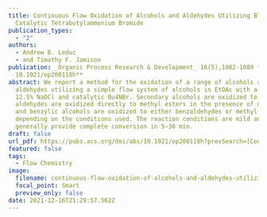 ```yaml
---
title: Continuous Flow Oxidation of Alcohols and Aldehydes Utilizing Bleach and
  Catalytic Tetrabutylammonium Bromide
publication_types:
  - "2"
authors:
  - Andrew B. Leduc
  - and Timothy F. Jamison
publication: _Organic Process Research & Development_ 16(5),1082-1089 **DOI
  10.1021/op200118h**
abstract: We report a method for the oxidation of a range of alcohols and
  aldehydes utilizing a simple flow system of alcohols in EtOAc with a stream of
  12.5% NaOCl and catalytic Bu4NBr. Secondary alcohols are oxidized to ketones,
  aldehydes are oxidized directly to methyl esters in the presence of methanol,
  and benzylic alcohols are oxidized to either benzaldehydes or methyl esters,
  depending on the conditions used. The reaction conditions are mild and
  generally provide complete conversion in 5–30 min.
draft: false
url_pdf: https://pubs.acs.org/doi/abs/10.1021/op200118h?prevSearch=[Contrib%3A+jamison]+and+[Contrib%3A+Leduc,+Andrew+B.]&searchHistoryKey=
featured: false
tags:
  - Flow Chemistry
image:
  filename: continuous-flow-oxidation-of-alcohols-and-aldehydes-utilizing-bleach-and-catalytic-tetrabutylammonium-bromide.gif
  focal_point: Smart
  preview_only: false
date: 2021-12-16T21:29:57.562Z
---
```

